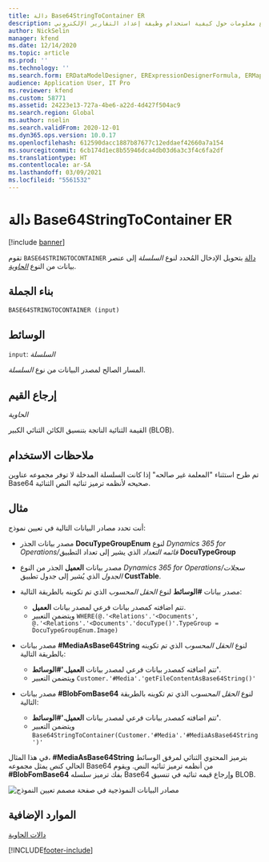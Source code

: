 ```yaml
---
title: دالة Base64StringToContainer ER
description: يوفر هذا الموضوع معلومات حول كيفية استخدام وظيفة إعداد التقارير الإلكتروني Base64StringToContainer (ER).
author: NickSelin
manager: kfend
ms.date: 12/14/2020
ms.topic: article
ms.prod: ''
ms.technology: ''
ms.search.form: ERDataModelDesigner, ERExpressionDesignerFormula, ERMappedFormatDesigner, ERModelMappingDesigner
audience: Application User, IT Pro
ms.reviewer: kfend
ms.custom: 58771
ms.assetid: 24223e13-727a-4be6-a22d-4d427f504ac9
ms.search.region: Global
ms.author: nselin
ms.search.validFrom: 2020-12-01
ms.dyn365.ops.version: 10.0.17
ms.openlocfilehash: 612590dacc1887b87677c12eddaef42660a7a154
ms.sourcegitcommit: 6cb174d1ec8b55946dca4db03d6a3c3f4c6fa2df
ms.translationtype: HT
ms.contentlocale: ar-SA
ms.lasthandoff: 03/09/2021
ms.locfileid: "5561532"
---
```

# <a name="base64stringtocontainer-er-function"></a>دالة Base64StringToContainer ER

[!include [banner](../includes/banner.md)]

تقوم `BASE64STRINGTOCONTAINER` [دالة](er-formula-language.md#functions) بتحويل الإدخال المُحدد لنوع *السلسلة* إلى عنصر بيانات من النوع *[الحاوية](er-functions-category-container.md)*.

## <a name="syntax"></a>بناء الجملة

```vb
BASE64STRINGTOCONTAINER (input)
```

## <a name="arguments"></a>الوسائط

`input`: *السلسلة*

المسار الصالح لمصدر البيانات من نوع *السلسلة*.

## <a name="return-values"></a>إرجاع القيم

*الحاوية*

القيمة الثنائية الناتجة بتنسيق الكائن الثنائي الكبير (BLOB).

## <a name="usage-notes"></a>ملاحظات الاستخدام

تم طرح استثناء "المعلمة غير صالحه" إذا كانت السلسلة المدخلة لا توفر مجموعه عناوين Base64 صحيحه لأنظمه ترميز ثنائيه النص الثنائية.

## <a name="example"></a>مثال

أنت تحدد مصادر البيانات التالية في تعيين نموذج:

- مصدر بيانات الجذر **DocuTypeGroupEnum** لنوع *Dynamics 365 for Operations/قائمه التعداد* الذي يشير إلى تعداد التطبيق **DocuTypeGroup**
- مصدر بيانات **العميل** الجذر من النوع *Dynamics 365 for Operations/سجلات الجدول* الذي يُشير إلى جدول تطبيق **CustTable**.
- مصدر بيانات **\#الوسائط** لنوع *الحقل المحسوب* الذي تم تكوينه بالطريقة التالية:

    - تتم اضافته كمصدر بيانات فرعي لمصدر بيانات **العميل**.
    - ويتضمن التعبير `WHERE(@.'<Relations'.'<Documents', @.'<Relations'.'<Documents'.'docuType()'.TypeGroup = DocuTypeGroupEnum.Image)`

- مصدر بيانات **\#MediaAsBase64String** لنوع *الحقل المحسوب* الذي تم تكوينه بالطريقة التالية:

    - تتم اضافته كمصدر بيانات فرعي لمصدر بيانات **العميل.'\#الوسائط'**.
    - ويتضمن التعبير `Customer.'#Media'.'getFileContentAsBase64String()'`

- مصدر بيانات **\#BlobFomBase64** لنوع *الحقل المحسوب* الذي تم تكوينه بالطريقة التالية:

    - تتم اضافته كمصدر بيانات فرعي لمصدر بيانات **العميل.'\#الوسائط'**.
    - ويتضمن التعبير `Base64StringToContainer(Customer.'#Media'.'#MediaAsBase64String')'`

في هذا المثال، **\#MediaAsBase64String** بترميز المحتوي الثنائي لمرفق الوسائط الحالي كنص يمثل مجموعه Base64 من أنظمه ترميز ثنائيه النص. ويقوم **\#BlobFomBase64** بفك ترميز سلسله Base64 وإرجاع قيمه ثنائيه في تنسيق BLOB.

![مصادر البيانات النموذجية في صفحة مصمم تعيين النموذج](./media/er-functions-container-base64stringtocontainer-1.png)

## <a name="additional-resources"></a>الموارد الإضافية

[دالات الحاوية](er-functions-category-container.md)


[!INCLUDE[footer-include](../../../includes/footer-banner.md)]